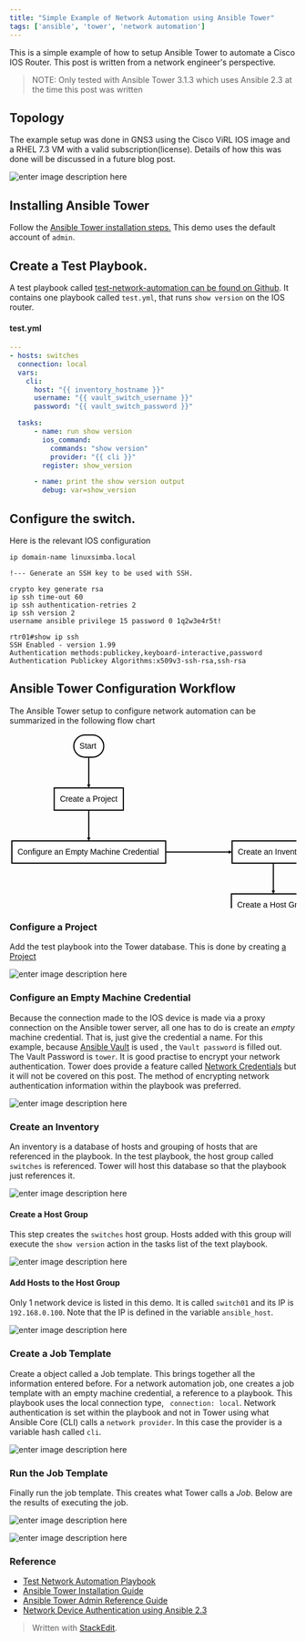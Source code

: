 ```yaml
---
title: "Simple Example of Network Automation using Ansible Tower"
tags: ['ansible', 'tower', 'network automation']
---
```


This is a simple example of how to setup Ansible Tower to automate a Cisco IOS Router.  This post is written from a network engineer's perspective.

> NOTE: Only tested with Ansible Tower 3.1.3 which uses Ansible 2.3 at the time this post was written

## Topology

The example setup was done in GNS3  using the Cisco ViRL IOS image and a RHEL 7.3 VM with a valid subscription(license).  Details of how this was done will be discussed in a future blog post.

![enter image description here](https://lh3.googleusercontent.com/-OsyWAaH3DFs/WQ9X3I40iwI/AAAAAAAAOOQ/rlGQYdqQNvMKQB9G8oxY41hr0YF4JjPUgCLcB/s0/tower_network_automation+%25281%2529.png "tower_network_automation &#40;1&#41;.png")

## Installing Ansible Tower

Follow the [Ansible Tower installation steps.](https://docs.ansible.com/ansible-tower/latest/html/quickinstall/) This demo uses the default account of ``admin``.

## Create a Test Playbook.

A test playbook called [test-network-automation can be found on Github](https://github.com/linuxsimba/test-network-automation). It contains one playbook called ``test.yml``,  that runs ``show version`` on the IOS router.

#### test.yml
```yaml
---
- hosts: switches
  connection: local
  vars:
    cli:
      host: "{{ inventory_hostname }}"
      username: "{{ vault_switch_username }}"
      password: "{{ vault_switch_password }}"

  tasks:
      - name: run show version
        ios_command:
          commands: "show version"
          provider: "{{ cli }}"
        register: show_version

      - name: print the show version output
        debug: var=show_version
```


## Configure the switch.

Here is the relevant IOS configuration

```
ip domain-name linuxsimba.local

!--- Generate an SSH key to be used with SSH.

crypto key generate rsa
ip ssh time-out 60
ip ssh authentication-retries 2
ip ssh version 2
username ansible privilege 15 password 0 1q2w3e4r5t!
```

```
rtr01#show ip ssh
SSH Enabled - version 1.99
Authentication methods:publickey,keyboard-interactive,password
Authentication Publickey Algorithms:x509v3-ssh-rsa,ssh-rsa
```
## Ansible Tower Configuration Workflow

The Ansible Tower setup to configure network automation can be summarized in the following flow chart

<div class="flow-chart"><svg height="510" version="1.1" width="836.5625" xmlns="http://www.w3.org/2000/svg" xmlns:xlink="http://www.w3.org/1999/xlink" style="overflow: hidden; position: relative; top: -0.421875px;"><desc style="-webkit-tap-highlight-color: rgba(0, 0, 0, 0);">Created with Raphaël 2.1.2</desc><defs style="-webkit-tap-highlight-color: rgba(0, 0, 0, 0);"><path stroke-linecap="round" d="M5,0 0,2.5 5,5z" id="raphael-marker-block" style="-webkit-tap-highlight-color: rgba(0, 0, 0, 0);"></path><marker id="raphael-marker-endblock33-obj242" markerHeight="3" markerWidth="3" orient="auto" refX="1.5" refY="1.5" style="-webkit-tap-highlight-color: rgba(0, 0, 0, 0);"><use xmlns:xlink="http://www.w3.org/1999/xlink" xlink:href="#raphael-marker-block" transform="rotate(180 1.5 1.5) scale(0.6,0.6)" stroke-width="1.6667" fill="black" stroke="none" style="-webkit-tap-highlight-color: rgba(0, 0, 0, 0);"></use></marker><marker id="raphael-marker-endblock33-obj243" markerHeight="3" markerWidth="3" orient="auto" refX="1.5" refY="1.5" style="-webkit-tap-highlight-color: rgba(0, 0, 0, 0);"><use xmlns:xlink="http://www.w3.org/1999/xlink" xlink:href="#raphael-marker-block" transform="rotate(180 1.5 1.5) scale(0.6,0.6)" stroke-width="1.6667" fill="black" stroke="none" style="-webkit-tap-highlight-color: rgba(0, 0, 0, 0);"></use></marker><marker id="raphael-marker-endblock33-obj244" markerHeight="3" markerWidth="3" orient="auto" refX="1.5" refY="1.5" style="-webkit-tap-highlight-color: rgba(0, 0, 0, 0);"><use xmlns:xlink="http://www.w3.org/1999/xlink" xlink:href="#raphael-marker-block" transform="rotate(180 1.5 1.5) scale(0.6,0.6)" stroke-width="1.6667" fill="black" stroke="none" style="-webkit-tap-highlight-color: rgba(0, 0, 0, 0);"></use></marker><marker id="raphael-marker-endblock33-obj245" markerHeight="3" markerWidth="3" orient="auto" refX="1.5" refY="1.5" style="-webkit-tap-highlight-color: rgba(0, 0, 0, 0);"><use xmlns:xlink="http://www.w3.org/1999/xlink" xlink:href="#raphael-marker-block" transform="rotate(180 1.5 1.5) scale(0.6,0.6)" stroke-width="1.6667" fill="black" stroke="none" style="-webkit-tap-highlight-color: rgba(0, 0, 0, 0);"></use></marker><marker id="raphael-marker-endblock33-obj246" markerHeight="3" markerWidth="3" orient="auto" refX="1.5" refY="1.5" style="-webkit-tap-highlight-color: rgba(0, 0, 0, 0);"><use xmlns:xlink="http://www.w3.org/1999/xlink" xlink:href="#raphael-marker-block" transform="rotate(180 1.5 1.5) scale(0.6,0.6)" stroke-width="1.6667" fill="black" stroke="none" style="-webkit-tap-highlight-color: rgba(0, 0, 0, 0);"></use></marker><marker id="raphael-marker-endblock33-obj247" markerHeight="3" markerWidth="3" orient="auto" refX="1.5" refY="1.5" style="-webkit-tap-highlight-color: rgba(0, 0, 0, 0);"><use xmlns:xlink="http://www.w3.org/1999/xlink" xlink:href="#raphael-marker-block" transform="rotate(180 1.5 1.5) scale(0.6,0.6)" stroke-width="1.6667" fill="black" stroke="none" style="-webkit-tap-highlight-color: rgba(0, 0, 0, 0);"></use></marker><marker id="raphael-marker-endblock33-obj248" markerHeight="3" markerWidth="3" orient="auto" refX="1.5" refY="1.5" style="-webkit-tap-highlight-color: rgba(0, 0, 0, 0);"><use xmlns:xlink="http://www.w3.org/1999/xlink" xlink:href="#raphael-marker-block" transform="rotate(180 1.5 1.5) scale(0.6,0.6)" stroke-width="1.6667" fill="black" stroke="none" style="-webkit-tap-highlight-color: rgba(0, 0, 0, 0);"></use></marker></defs><rect x="0" y="0" width="52.6875" height="39" rx="20" ry="20" fill="#ffffff" stroke="#000000" style="-webkit-tap-highlight-color: rgba(0, 0, 0, 0);" stroke-width="2" class="flowchart" id="st" transform="matrix(1,0,0,1,112.8125,4)"></rect><text x="10" y="19.5" text-anchor="start" font-family="sans-serif" font-size="14px" stroke="none" fill="#000000" style="-webkit-tap-highlight-color: rgba(0, 0, 0, 0); text-anchor: start; font-family: sans-serif; font-size: 14px; font-weight: normal;" id="stt" class="flowchartt" font-weight="normal" transform="matrix(1,0,0,1,112.8125,4)"><tspan dy="4.5" style="-webkit-tap-highlight-color: rgba(0, 0, 0, 0);">Start</tspan></text><rect x="0" y="0" width="121.4375" height="39" rx="0" ry="0" fill="#ffffff" stroke="#000000" style="-webkit-tap-highlight-color: rgba(0, 0, 0, 0);" stroke-width="2" class="flowchart" id="op1" transform="matrix(1,0,0,1,78.4375,97)"></rect><text x="10" y="19.5" text-anchor="start" font-family="sans-serif" font-size="14px" stroke="none" fill="#000000" style="-webkit-tap-highlight-color: rgba(0, 0, 0, 0); text-anchor: start; font-family: sans-serif; font-size: 14px; font-weight: normal;" id="op1t" class="flowchartt" font-weight="normal" transform="matrix(1,0,0,1,78.4375,97)"><tspan dy="4.5" style="-webkit-tap-highlight-color: rgba(0, 0, 0, 0);">Create a Project</tspan></text><rect x="0" y="0" width="270.3125" height="39" rx="0" ry="0" fill="#ffffff" stroke="#000000" style="-webkit-tap-highlight-color: rgba(0, 0, 0, 0);" stroke-width="2" class="flowchart" id="op2" transform="matrix(1,0,0,1,4,190)"></rect><text x="10" y="19.5" text-anchor="start" font-family="sans-serif" font-size="14px" stroke="none" fill="#000000" style="-webkit-tap-highlight-color: rgba(0, 0, 0, 0); text-anchor: start; font-family: sans-serif; font-size: 14px; font-weight: normal;" id="op2t" class="flowchartt" font-weight="normal" transform="matrix(1,0,0,1,4,190)"><tspan dy="4.5" style="-webkit-tap-highlight-color: rgba(0, 0, 0, 0);">Configure an Empty Machine Credential</tspan></text><rect x="0" y="0" width="145.109375" height="39" rx="0" ry="0" fill="#ffffff" stroke="#000000" style="-webkit-tap-highlight-color: rgba(0, 0, 0, 0);" stroke-width="2" class="flowchart" id="op3" transform="matrix(1,0,0,1,390.9141,190)"></rect><text x="10" y="19.5" text-anchor="start" font-family="sans-serif" font-size="14px" stroke="none" fill="#000000" style="-webkit-tap-highlight-color: rgba(0, 0, 0, 0); text-anchor: start; font-family: sans-serif; font-size: 14px; font-weight: normal;" id="op3t" class="flowchartt" font-weight="normal" transform="matrix(1,0,0,1,390.9141,190)"><tspan dy="4.5" style="-webkit-tap-highlight-color: rgba(0, 0, 0, 0);">Create an Inventory</tspan></text><rect x="0" y="0" width="147.515625" height="39" rx="0" ry="0" fill="#ffffff" stroke="#000000" style="-webkit-tap-highlight-color: rgba(0, 0, 0, 0);" stroke-width="2" class="flowchart" id="op4" transform="matrix(1,0,0,1,389.7109,283)"></rect><text x="10" y="19.5" text-anchor="start" font-family="sans-serif" font-size="14px" stroke="none" fill="#000000" style="-webkit-tap-highlight-color: rgba(0, 0, 0, 0); text-anchor: start; font-family: sans-serif; font-size: 14px; font-weight: normal;" id="op4t" class="flowchartt" font-weight="normal" transform="matrix(1,0,0,1,389.7109,283)"><tspan dy="4.5" style="-webkit-tap-highlight-color: rgba(0, 0, 0, 0);">Create a Host Group</tspan></text><rect x="0" y="0" width="201.890625" height="39" rx="0" ry="0" fill="#ffffff" stroke="#000000" style="-webkit-tap-highlight-color: rgba(0, 0, 0, 0);" stroke-width="2" class="flowchart" id="op5" transform="matrix(1,0,0,1,362.5234,376)"></rect><text x="10" y="19.5" text-anchor="start" font-family="sans-serif" font-size="14px" stroke="none" fill="#000000" style="-webkit-tap-highlight-color: rgba(0, 0, 0, 0); text-anchor: start; font-family: sans-serif; font-size: 14px; font-weight: normal;" id="op5t" class="flowchartt" font-weight="normal" transform="matrix(1,0,0,1,362.5234,376)"><tspan dy="4.5" style="-webkit-tap-highlight-color: rgba(0, 0, 0, 0);">Add a host to the Host Group</tspan></text><rect x="0" y="0" width="161.984375" height="39" rx="0" ry="0" fill="#ffffff" stroke="#000000" style="-webkit-tap-highlight-color: rgba(0, 0, 0, 0);" stroke-width="2" class="flowchart" id="op6" transform="matrix(1,0,0,1,672.5781,376)"></rect><text x="10" y="19.5" text-anchor="start" font-family="sans-serif" font-size="14px" stroke="none" fill="#000000" style="-webkit-tap-highlight-color: rgba(0, 0, 0, 0); text-anchor: start; font-family: sans-serif; font-size: 14px; font-weight: normal;" id="op6t" class="flowchartt" font-weight="normal" transform="matrix(1,0,0,1,672.5781,376)"><tspan dy="4.5" style="-webkit-tap-highlight-color: rgba(0, 0, 0, 0);">Create a Job Template</tspan></text><rect x="0" y="0" width="158.15625" height="39" rx="0" ry="0" fill="#ffffff" stroke="#000000" style="-webkit-tap-highlight-color: rgba(0, 0, 0, 0);" stroke-width="2" class="flowchart" id="op7" transform="matrix(1,0,0,1,674.4922,469)"></rect><text x="10" y="19.5" text-anchor="start" font-family="sans-serif" font-size="14px" stroke="none" fill="#000000" style="-webkit-tap-highlight-color: rgba(0, 0, 0, 0); text-anchor: start; font-family: sans-serif; font-size: 14px; font-weight: normal;" id="op7t" class="flowchartt" font-weight="normal" transform="matrix(1,0,0,1,674.4922,469)"><tspan dy="4.5" style="-webkit-tap-highlight-color: rgba(0, 0, 0, 0);">Run the Job Template</tspan><tspan dy="18" x="10" style="-webkit-tap-highlight-color: rgba(0, 0, 0, 0);"></tspan></text><path fill="none" stroke="#000000" d="M139.15625,43C139.15625,43,139.15625,82.65409994125366,139.15625,94.00043908460066" stroke-width="2" marker-end="url(#raphael-marker-endblock33-obj242)" font-family="sans-serif" font-weight="normal" style="-webkit-tap-highlight-color: rgba(0, 0, 0, 0); font-family: sans-serif; font-weight: normal;"></path><path fill="none" stroke="#000000" d="M139.15625,136C139.15625,136,139.15625,175.65409994125366,139.15625,187.00043908460066" stroke-width="2" marker-end="url(#raphael-marker-endblock33-obj243)" font-family="sans-serif" font-weight="normal" style="-webkit-tap-highlight-color: rgba(0, 0, 0, 0); font-family: sans-serif; font-weight: normal;"></path><path fill="none" stroke="#000000" d="M274.3125,209.5C274.3125,209.5,369.66375866532326,209.5,387.9145855192328,209.5" stroke-width="2" marker-end="url(#raphael-marker-endblock33-obj244)" font-family="sans-serif" font-weight="normal" style="-webkit-tap-highlight-color: rgba(0, 0, 0, 0); font-family: sans-serif; font-weight: normal;"></path><path fill="none" stroke="#000000" d="M463.46875,229C463.46875,229,463.46875,268.65409994125366,463.46875,280.00043908460066" stroke-width="2" marker-end="url(#raphael-marker-endblock33-obj245)" font-family="sans-serif" font-weight="normal" style="-webkit-tap-highlight-color: rgba(0, 0, 0, 0); font-family: sans-serif; font-weight: normal;"></path><path fill="none" stroke="#000000" d="M463.46875,322C463.46875,322,463.46875,361.65409994125366,463.46875,373.00043908460066" stroke-width="2" marker-end="url(#raphael-marker-endblock33-obj246)" font-family="sans-serif" font-weight="normal" style="-webkit-tap-highlight-color: rgba(0, 0, 0, 0); font-family: sans-serif; font-weight: normal;"></path><path fill="none" stroke="#000000" d="M564.4140625,395.5C564.4140625,395.5,652.1030224859715,395.5,669.5723074831767,395.5" stroke-width="2" marker-end="url(#raphael-marker-endblock33-obj247)" font-family="sans-serif" font-weight="normal" style="-webkit-tap-highlight-color: rgba(0, 0, 0, 0); font-family: sans-serif; font-weight: normal;"></path><path fill="none" stroke="#000000" d="M753.5703125,415C753.5703125,415,753.5703125,454.65409994125366,753.5703125,466.00043908460066" stroke-width="2" marker-end="url(#raphael-marker-endblock33-obj248)" font-family="sans-serif" font-weight="normal" style="-webkit-tap-highlight-color: rgba(0, 0, 0, 0); font-family: sans-serif; font-weight: normal;"></path></svg></div>


### Configure a Project
Add the test playbook into the Tower database. This is done by creating [a Project](http://docs.ansible.com/ansible-tower/latest/html/userguide/projects.html)

![enter image description here](https://lh3.googleusercontent.com/-USrG6izfs64/WQ_SVLA2l2I/AAAAAAAAOOw/LJhbyk9CfhIq1j-E0w5zkKOdQWf5amR2gCLcB/s0/tower_create_project.png "tower_create_project.png")


### Configure an Empty Machine Credential

Because the connection made to the IOS device is made via a proxy connection on the Ansible tower server, all one has to do is create an _empty_ machine credential. That is, just give the credential a name. For this example, because [Ansible Vault](http://docs.ansible.com/ansible/playbooks_vault.html) is used , the ``Vault password`` is filled out.  The Vault Password is ``tower``. It is good practise to encrypt your network authentication. Tower does provide a feature called [Network Credentials](http://docs.ansible.com/ansible-tower/latest/html/userguide/credentials.html) but it will not be covered on this post. The method of encrypting network authentication information within the playbook was preferred.

![enter image description here](https://lh3.googleusercontent.com/-V3J9rZFYd3k/WQ_SvbfI_8I/AAAAAAAAOO4/GY8iCLRwS0E4jzRbCfv-ZHursmBeFVvogCLcB/s0/tower_creds_machine.png "tower_creds_machine.png")


### Create an Inventory

An inventory is a database of hosts and grouping of hosts that are referenced in the playbook. In the test playbook, the host group called ``switches`` is referenced. Tower will host this database so that the playbook just references it.

![enter image description here](https://lh3.googleusercontent.com/-TBW0dZm7g44/WQ_TLKhgQjI/AAAAAAAAOPA/sB55qEqQZAMUMrrWk7L526C2T27M_plCACLcB/s0/tower1_create_inventory.png "tower1_create_inventory.png")

#### Create a Host Group
This step creates the ``switches`` host group.  Hosts added with this group will execute the ``show version`` action in the tasks list of the text playbook.

![enter image description here](https://lh3.googleusercontent.com/-KA3WLAuyIqU/WQ_TslAlmMI/AAAAAAAAOPQ/addpf82ojsEkCo3MPC32FfYBlF7neNFFgCLcB/s0/tower_create_group.png "tower_create_group.png")

#### Add Hosts to the Host Group
Only 1 network device is listed in this demo. It is called ``switch01`` and its IP is ``192.168.0.100``. Note that the IP is defined in the variable ``ansible_host``.

![enter image description here](https://lh3.googleusercontent.com/-MuHZu_uLIqM/WQ_UA5DGXfI/AAAAAAAAOPc/19UOa__j5MYq1CDgIsXgzm0kNk1JDoxNgCLcB/s0/tower_create_host.png "tower_create_host.png")

### Create a Job Template
Create a object called a Job template. This brings together all the information entered before. For a network automation job, one creates a job template with an empty machine credential, a reference to  a playbook. This playbook uses the local connection type, `` connection: local``. Network authentication is set within the playbook and not in Tower using what Ansible Core (CLI) calls a ``network provider``. In this case the provider is a variable hash called ``cli``.

![enter image description here](https://lh3.googleusercontent.com/-4vighlSuDe4/WQ_U7QO-IDI/AAAAAAAAOPw/vyf5fcag6m0Vv5OjqpeZWrd-loj8eSa1QCLcB/s0/tower_create_job.png "tower_create_job.png")

### Run the Job Template
Finally run the job template. This creates what Tower calls a  _Job_. Below are the results of executing the job.

![enter image description here](https://lh3.googleusercontent.com/-qAnzOCT02HA/WQ_Va9Q7D-I/AAAAAAAAOQQ/77fDz8kNBQAz5sXJ4k93vJLcjtBb2cV2wCLcB/s0/tower_start_job.png "tower_start_job.png")

![enter image description here](https://lh3.googleusercontent.com/-AqFpRDzWwLM/WQ_VG8n0CdI/AAAAAAAAOQI/-o8TubpBOdwARKRV3o4Zda8fbOgUtvUHwCLcB/s0/tower_result_of_job.png "tower_result_of_job.png")



### Reference

* [Test Network Automation Playbook](https://github.com/linuxsimba/test-network-automation)
* [Ansible Tower Installation Guide](https://docs.ansible.com/ansible-tower/latest/html/quickinstall/)
* [Ansible Tower Admin Reference Guide](https://docs.ansible.com/ansible-tower/latest/html/administration/)
* [Network Device Authentication using Ansible 2.3](https://www.ansible.com/blog/network-device-authentication-with-ansible-2-3)

> Written with [StackEdit](https://stackedit.io/).
